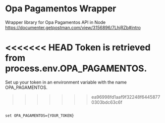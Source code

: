 # Opa Pagamentos Wrapper

Wrapper library for Opa Pagamentos API in Node
https://documenter.getpostman.com/view/3156896/7LhjRZb#intro

<<<<<<< HEAD
Token is retrieved from process.env.OPA_PAGAMENTOS.
=======
Set up your token in an environment variable with the name OPA_PAGAMENTOS.

>>>>>>> ea96998fd1aaf9f32248f64458770303bdc63c6f
<code>
set OPA_PAGAMENTOS={YOUR_TOKEN}
</code>
